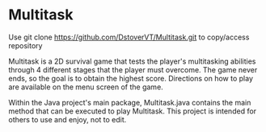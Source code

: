 # Multitask
Use git clone https://github.com/DstoverVT/Multitask.git to copy/access repository

Multitask is a 2D survival game that tests the player's multitasking abilities through 4 different stages that the player must overcome.
The game never ends, so the goal is to obtain the highest score. Directions on how to play are available on the menu screen of the game.

Within the Java project's main package, Multitask.java contains the main method that can be executed to play Multitask.
This project is intended for others to use and enjoy, not to edit.
